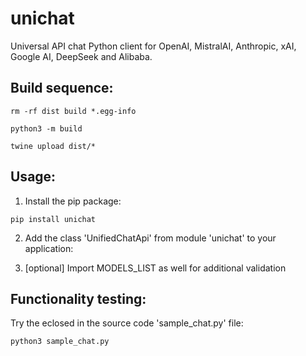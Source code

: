 # unichat
Universal API chat Python client for OpenAI, MistralAI, Anthropic, xAI, Google AI, DeepSeek and Alibaba.

## Build sequence:
```shell
rm -rf dist build *.egg-info
```
```shell
python3 -m build
```
```shell
twine upload dist/*
```

## Usage:

1. Install the pip package:

```shell
pip install unichat
```

2. Add the class 'UnifiedChatApi' from module 'unichat' to your application:

3. [optional] Import MODELS_LIST as well for additional validation

## Functionality testing:
Try the eclosed in the source code 'sample_chat.py' file:

```shell
python3 sample_chat.py
```
